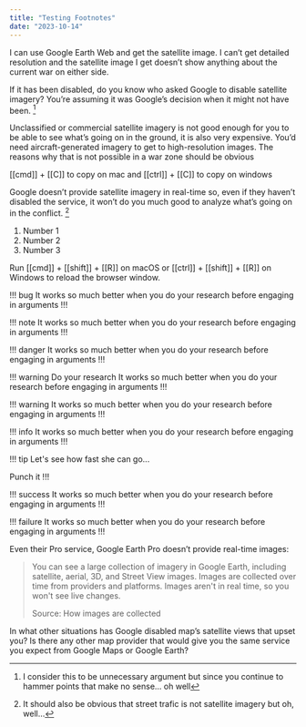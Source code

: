 ```yaml
---
title: "Testing Footnotes"
date: "2023-10-14"
---
```



I can use Google Earth Web and get the satellite image. I can’t get detailed resolution and the satellite image I get doesn’t show anything about the current war on either side.

If it has been disabled, do you know who asked Google to disable satellite imagery? You’re assuming it was Google’s decision when it might not have been. [^1]

Unclassified or commercial satellite imagery is not good enough for you to be able to see what’s going on in the ground, it is also very expensive. You’d need aircraft-generated imagery to get to high-resolution images. The reasons why that is not possible in a war zone should be obvious

[[cmd]] + [[C]] to copy on mac and [[ctrl]] + [[C]] to copy on windows

Google doesn’t provide satellite imagery in real-time so, even if they haven’t disabled the service, it won’t do you much good to analyze what’s going on in the conflict. [^2]

1. Number 1
2. Number 2
3. Number 3

Run [[cmd]] + [[shift]] + [[R]] on macOS or [[ctrl]] + [[shift]] + [[R]] on Windows to reload the browser window.

<lite-youtube
	videoid="Gv0Az2HvEDs" params="autoplay=0"></lite-youtube>

<lite-youtube videoid="uBqvL0Oee-8" params="autoplay=0"></lite-youtube>

<lite-vimeo videoid="364402896"></lite-vimeo>

!!! bug
It works so much better when you do your research before engaging in arguments
!!!

!!! note
It works so much better when you do your research before engaging in arguments
!!!

!!! danger
It works so much better when you do your research before engaging in arguments
!!!

!!! warning Do your research
It works so much better when you do your research before engaging in arguments
!!!

!!! warning
It works so much better when you do your research before engaging in arguments
!!!

!!! info
It works so much better when you do your research before engaging in arguments
!!!

!!! tip
Let's see how fast she can go...

Punch it
!!!

!!! success
It works so much better when you do your research before engaging in arguments
!!!

!!! failure
It works so much better when you do your research before engaging in arguments
!!!

Even their Pro service, Google Earth Pro doesn’t provide real-time images:

> You can see a large collection of imagery in Google Earth, including satellite, aerial, 3D, and Street View images. Images are collected over time from providers and platforms. Images aren't in real time, so you won't see live changes.
>
> Source: How images are collected

In what other situations has Google disabled map’s satellite views that upset you? Is there any other map provider that would give you the same service you expect from Google Maps or Google Earth?

[^1]: I consider this to be unnecessary argument but since you continue to hammer points that make no sense... oh well

[^2]: It should also be obvious that street trafic is not satellite imagery but oh, well...
